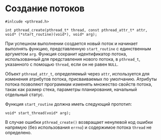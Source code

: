 # Создание потоков

    #inlcude <pthread.h>

    int pthread_create(pthread_t* thread, const pthread_attr_t* attr, void* (*start_routine)(void*), void* arg);

При успешном выполнении создается новый поток и начинает выполнять функцию, представленную `start_routine` с единственным аргуметом `arg`. Функция сохранит идентификатор потока, использованный для представления нового потока, в `pthread_t`, указанного с помощью `thread`, если он не равен `NULL`.

Объект `pthread_attr_t`, определяемый через `attr`, используется для изменения атрибутов потока, присваиваемых по умолчанию. Атрибуты потока позволяют программам изменять множество свойств потока, такак как размер стека, параметры планирования, начальный отдельный статус.

Функция `start_routine` должна иметь следующий прототип:

    void* start_thread(void* arg);

В случае ошибки `pthread_create()` возвращает ненулевой код ошибки напрямую (без использования `errno`) и содержимое потока `thread` не определено.